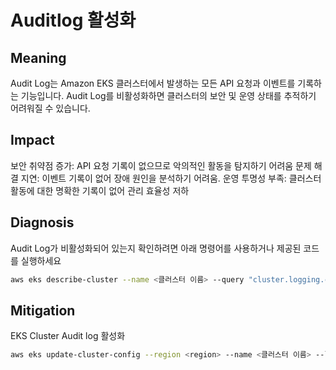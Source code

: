 # **Auditlog 활성화**

## Meaning
Audit Log는 Amazon EKS 클러스터에서 발생하는 모든 API 요청과 이벤트를 기록하는 기능입니다. 
Audit Log를 비활성화하면 클러스터의 보안 및 운영 상태를 추적하기 어려워질 수 있습니다.

## Impact
보안 취약점 증가: API 요청 기록이 없으므로 악의적인 활동을 탐지하기 어려움
문제 해결 지연: 이벤트 기록이 없어 장애 원인을 분석하기 어려움.
운영 투명성 부족: 클러스터 활동에 대한 명확한 기록이 없어 관리 효율성 저하

## Diagnosis
Audit Log가 비활성화되어 있는지 확인하려면 아래 명령어를 사용하거나 제공된 코드를 실행하세요

```bash
aws eks describe-cluster --name <클러스터 이름> --query "cluster.logging.clusterLogging[?types[?contains(@, 'audit')]].{AuditLog:enabled}" --output table
```

## Mitigation
EKS Cluster Audit log 활성화

```bash
aws eks update-cluster-config --region <region> --name <클러스터 이름> --logging '{"clusterLogging":[{"types":["audit"],"enabled":true}]}'
```